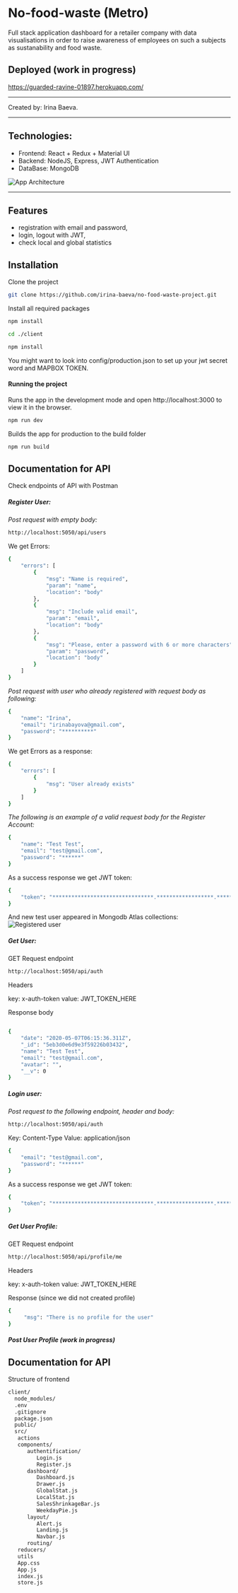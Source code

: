 # No-food-waste (Metro)

Full stack application dashboard for a retailer company with data visualisations in order to raise awareness of employees on such a subjects as sustanability and food waste.

## Deployed (work in progress)

https://guarded-ravine-01897.herokuapp.com/

---

Created by: Irina Baeva.

---

## Technologies:

- Frontend: React + Redux + Material UI
- Backend: NodeJS, Express, JWT Authentication
- DataBase: MongoDB

![App Architecture](./app-architecture.png)

---

## Features

- registration with email and password,
- login, logout with JWT,
- check local and global statistics

## Installation

Clone the project

```sh
git clone https://github.com/irina-baeva/no-food-waste-project.git
```

Install all required packages

```sh
npm install
```

```sh
cd ./client
```

```sh
npm install
```

You might want to look into config/production.json to set up your jwt secret word and MAPBOX TOKEN.

#### Running the project

Runs the app in the development mode and open http://localhost:3000 to view it in the browser.

```sh
npm run dev
```

Builds the app for production to the build folder

```sh
npm run build
```

## Documentation for API

Check endpoints of API with Postman

##### Register User:

_Post request with empty body:_

```sh
http://localhost:5050/api/users
```

We get Errors:

```sh
{
    "errors": [
        {
            "msg": "Name is required",
            "param": "name",
            "location": "body"
        },
        {
            "msg": "Include valid email",
            "param": "email",
            "location": "body"
        },
        {
            "msg": "Please, enter a password with 6 or more characters",
            "param": "password",
            "location": "body"
        }
    ]
}
```

_Post request with user who already registered with request body as following:_

```sh
{
	"name": "Irina",
	"email": "irinabayova@gmail.com",
	"password": "**********"
}
```

We get Errors as a response:

```sh
{
    "errors": [
        {
            "msg": "User already exists"
        }
    ]
}
```

_The following is an example of a valid request body for the Register Account:_

```sh
{
	"name": "Test Test",
	"email": "test@gmail.com",
	"password": "******"
}
```

As a success response we get JWT token:

```sh
{
    "token": "********************************.******************.**********************"
}
```

And new test user appeared in Mongodb Atlas collections:
![Registered user](./atlas_collection.png)

##### Get User:

GET Request endpoint

```sh
http://localhost:5050/api/auth
```

Headers

key: x-auth-token
value: JWT_TOKEN_HERE

Response body

```sh

{
    "date": "2020-05-07T06:15:36.311Z",
    "_id": "5eb3d0e6d9e3f59226b03432",
    "name": "Test Test",
    "email": "test@gmail.com",
    "avatar": "",
    "__v": 0
}
```

##### Login user:

_Post request to the following endpoint, header and body:_

```sh
http://localhost:5050/api/auth
```

Key: Content-Type
Value: application/json

```sh
{
	"email": "test@gmail.com",
	"password": "******"
}
```

As a success response we get JWT token:

```sh
{
    "token": "********************************.******************.**********************"
}
```

##### Get User Profile:

GET Request endpoint

```sh
http://localhost:5050/api/profile/me
```

Headers

key: x-auth-token
value: JWT_TOKEN_HERE

Response (since we did not created profile)

```sh
{
     "msg": "There is no profile for the user"
}
```

##### Post User Profile (work in progress)

## Documentation for API

Structure of frontend

```sh
client/
  node_modules/
  .env
  .gitignore
  package.json
  public/
  src/
   actions
   components/
      authentification/
         Login.js
         Register.js
      dashboard/
         Dashboard.js
         Drawer.js
         GlobalStat.js
         LocalStat.js
         SalesShrinkageBar.js
         WeekdayPie.js
      layout/
         Alert.js
         Landing.js
         Navbar.js
      routing/
   reducers/
   utils
   App.css
   App.js
   index.js
   store.js
```
